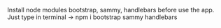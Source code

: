 Install node modules bootstrap, sammy, handlebars before use the app.
Just type in terminal ->  npm i bootstrap sammy handlebars